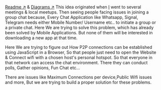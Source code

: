 [Readme ↗︎](https://github.com/hariprasd/spot) & [Diagrams ↗︎](https://github.com/hariprasd/spot/blob/main/diags.md)
This idea originated when [I](https://github.com/hariprasd) went to several meetings & local meetups. Then seeing people facing issues in joining a group chat because, Every Chat Application like Whatsapp, Signal, Telegram needs either Mobile Number/ Username etc.. to initiate a group or a private chat. 
Here We are trying to solve this problem, which has already been solved by Mobile Applications. But none of them will be interested in downloading a new app at that time.

Here We are trying to figure out How P2P connections can be established using JavaScript in a Browser, So that people just need to open the Website & Connect wifi with a chosen host's personal hotspot. So that everyone in that network can access the chat environment. There they can conduct polls, Gather opinions, Fun Chat etc...

There are issues like Maximum Connections per device,Public Wifi issues and more, But we are trying to build a proper solution for these problems.
